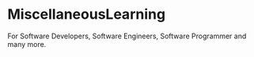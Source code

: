 # MiscellaneousLearning
For Software Developers, Software Engineers, Software Programmer and many more.
